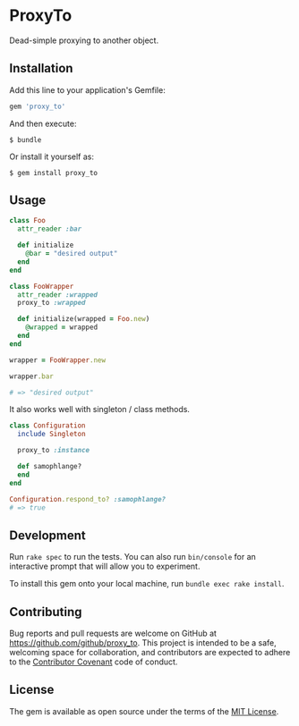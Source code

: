 # ProxyTo

Dead-simple proxying to another object.

## Installation

Add this line to your application's Gemfile:

```ruby
gem 'proxy_to'
```

And then execute:

    $ bundle

Or install it yourself as:

    $ gem install proxy_to

## Usage

```ruby
class Foo
  attr_reader :bar

  def initialize
    @bar = "desired output"
  end
end

class FooWrapper
  attr_reader :wrapped
  proxy_to :wrapped

  def initialize(wrapped = Foo.new)
    @wrapped = wrapped
  end
end

wrapper = FooWrapper.new

wrapper.bar

# => "desired output"
```

It also works well with singleton / class methods.

```ruby
class Configuration
  include Singleton

  proxy_to :instance

  def samophlange?
  end
end

Configuration.respond_to? :samophlange?
# => true
```

## Development

Run `rake spec` to run the tests. You can also run `bin/console` for an interactive prompt that will allow you to experiment.

To install this gem onto your local machine, run `bundle exec rake install`.

## Contributing

Bug reports and pull requests are welcome on GitHub at https://github.com/github/proxy_to. This project is intended to be a safe, welcoming space for collaboration, and contributors are expected to adhere to the [Contributor Covenant](contributor-covenant.org) code of conduct.

## License

The gem is available as open source under the terms of the [MIT License](http://opensource.org/licenses/MIT).
